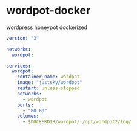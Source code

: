 # wordpot-docker
wordpress honeypot dockerized


```yml
version: "3"

networks:
  wordpot:

services:
  wordpot:
    container_name: wordpot
    image: "justsky/wordpot"
    restart: unless-stopped
    networks:
      - wordpot
    ports:
      - "80:80"
    volumes:
      - $DOCKERDIR/wordpot/:/opt/wordpot2/log/
```
